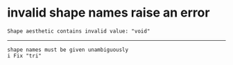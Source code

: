 # invalid shape names raise an error

    Shape aesthetic contains invalid value: "void"

---

    shape names must be given unambiguously
    i Fix "tri"

